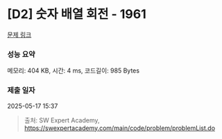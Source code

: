 # [D2] 숫자 배열 회전 - 1961 

[문제 링크](https://swexpertacademy.com/main/code/problem/problemDetail.do?contestProbId=AV5Pq-OKAVYDFAUq) 

### 성능 요약

메모리: 404 KB, 시간: 4 ms, 코드길이: 985 Bytes

### 제출 일자

2025-05-17 15:37



> 출처: SW Expert Academy, https://swexpertacademy.com/main/code/problem/problemList.do